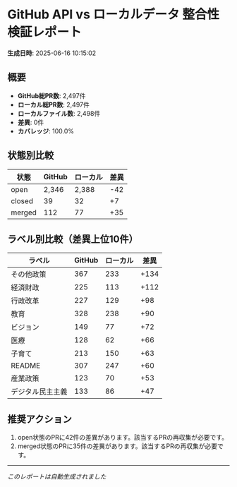 # GitHub API vs ローカルデータ 整合性検証レポート

**生成日時**: 2025-06-16 10:15:02

## 概要

- **GitHub総PR数**: 2,497件
- **ローカル総PR数**: 2,497件
- **ローカルファイル数**: 2,498件
- **差異**: 0件
- **カバレッジ**: 100.0%

## 状態別比較

| 状態 | GitHub | ローカル | 差異 |
|------|--------|----------|------|
| open | 2,346 | 2,388 | -42 |
| closed | 39 | 32 | +7 |
| merged | 112 | 77 | +35 |

## ラベル別比較（差異上位10件）

| ラベル | GitHub | ローカル | 差異 |
|--------|--------|----------|------|
| その他政策 | 367 | 233 | +134 |
| 経済財政 | 225 | 113 | +112 |
| 行政改革 | 227 | 129 | +98 |
| 教育 | 328 | 238 | +90 |
| ビジョン | 149 | 77 | +72 |
| 医療 | 128 | 62 | +66 |
| 子育て | 213 | 150 | +63 |
| README | 307 | 247 | +60 |
| 産業政策 | 123 | 70 | +53 |
| デジタル民主主義 | 133 | 86 | +47 |

## 推奨アクション

1. open状態のPRに42件の差異があります。該当するPRの再収集が必要です。
2. merged状態のPRに35件の差異があります。該当するPRの再収集が必要です。

---
*このレポートは自動生成されました*